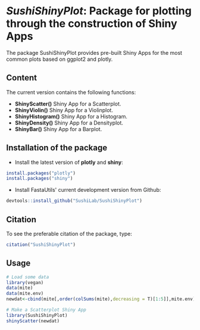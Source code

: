 # *SushiShinyPlot*: Package for plotting through the construction of Shiny Apps

The package SushiShinyPlot provides pre-built Shiny Apps for the most common plots based on ggplot2 and plotly.

## Content
The current version contains the following functions:

+ **ShinyScatter()** Shiny App for a Scatterplot.  
+ **ShinyViolin()** Shiny App for a Violinplot.  
+ **ShinyHistogram()** Shiny App for a Histogram.  
+ **ShinyDensity()** Shiny App for a Densityplot.  
+ **ShinyBar()** Shiny App for a Barplot.  


## Installation of the package

* Install the latest version of **plotly** and **shiny**:

```r
install.packages("plotly")  
install.packages("shiny")
```

* Install FastaUtils' current development version from Github:

```r
devtools::install_github("SushiLab/SushiShinyPlot")
```


## Citation

To see the preferable citation of the package, type:

```r
citation("SushiShinyPlot")
```

## Usage

```r
# Load some data
library(vegan)
data(mite)
data(mite.env)
newdat<-cbind(mite[,order(colSums(mite),decreasing = T)[1:5]],mite.env)

# Make a Scatterplot Shiny App
library(SushiShinyPlot)
shinyScatter(newdat)
```
